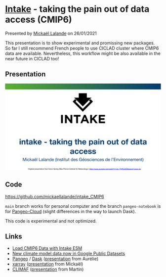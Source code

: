# [Intake](https://intake-esm.readthedocs.io/en/latest/user-guide/cmip6-tutorial.html) - taking the pain out of data access (CMIP6)

Presented by [Mickaël Lalande](https://mickaellalande.github.io/) on 26/01/2021

This presentation is to show experimental and promissing new packages. So far I still recommend French people to use CICLAD cluster where CMIP6 data are available. Nevertheless, this workflow might be also available in the near future in CICLAD too!

## Presentation

[![](img/pdf.png)](MC-Toolkit_Intake.pdf)

## Code

https://github.com/mickaellalande/intake_CMIP6

`main` branch works for personal computer and the branch `pangeo-notebook` is for [Pangeo-Cloud](https://pangeo.io/cloud.html) (slight differences in the way to launch Dask).

This code is experimental and not optimized.

## Links
  - [Load CMIP6 Data with Intake ESM](https://intake-esm.readthedocs.io/en/latest/user-guide/cmip6-tutorial.html)
  - [New climate model data now in Google Public Datasets](https://cloud.google.com/blog/products/data-analytics/new-climate-model-data-now-google-public-datasets)
  - [Pangeo](https://pangeo.io/) / [Dask](https://dask.org/)  ([presentation](https://github.com/mickaellalande/MC-Toolkit/tree/master/Managing-big-data-in-geasciences-with-PANGEO) from Aurélie)
  - [xarray](http://xarray.pydata.org/) ([presentation](https://github.com/mickaellalande/MC-Toolkit/tree/master/conda_environment_xarray_xesmf_proplot/xarray) from Mickaël)
  - [CLIMAF](https://climaf.readthedocs.io/en/master/) ([presentation](https://github.com/mickaellalande/MC-Toolkit/tree/master/CLIMAF_martin) from Martin)
